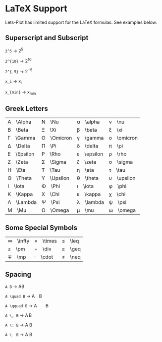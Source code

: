 # LaTeX Support

Lets-Plot has limited support for the LaTeX formulas. See examples below.

## Superscript and Subscript

``2^5`` → 2<sup>5</sup>

``2^{10}`` → 2<sup>10</sup>

``2^{-5}`` → 2<sup>−5</sup>

``x_i`` → x<sub>i</sub>

``x_{min}`` → x<sub>min</sub>

## Greek Letters

<table>
    <tr></tr>
    <tr>
        <td>Α \Alpha</td>
        <td>Ν \Nu</td>
        <td>α \alpha</td>
        <td>ν \nu</td>
    </tr>
    <tr>
        <td>Β \Beta</td>
        <td>Ξ \Xi</td>
        <td>β \beta</td>
        <td>ξ \xi</td>
    </tr>
    <tr>
        <td>Γ \Gamma</td>
        <td>Ο \Omicron</td>
        <td>γ \gamma</td>
        <td>ο \omicron</td>
    </tr>
    <tr>
        <td>Δ \Delta</td>
        <td>Π \Pi</td>
        <td>δ \delta</td>
        <td>π \pi</td>
    </tr>
    <tr>
        <td>Ε \Epsilon</td>
        <td>Ρ \Rho</td>
        <td>ε \epsilon</td>
        <td>ρ \rho</td>
    </tr>
    <tr>
        <td>Ζ \Zeta</td>
        <td>Σ \Sigma</td>
        <td>ζ \zeta</td>
        <td>σ \sigma</td>
    </tr>
    <tr>
        <td>Η \Eta</td>
        <td>Τ \Tau</td>
        <td>η \eta</td>
        <td>τ \tau</td>
    </tr>
    <tr>
        <td>Θ \Theta</td>
        <td>Υ \Upsilon</td>
        <td>θ \theta</td>
        <td>υ \upsilon</td>
    </tr>
    <tr>
        <td>Ι \Iota</td>
        <td>Φ \Phi</td>
        <td>ι \iota</td>
        <td>φ \phi</td>
    </tr>
    <tr>
        <td>Κ \Kappa</td>
        <td>Χ \Chi</td>
        <td>κ \kappa</td>
        <td>χ \chi</td>
    </tr>
    <tr>
        <td>Λ \Lambda</td>
        <td>Ψ \Psi</td>
        <td>λ \lambda</td>
        <td>ψ \psi</td>
    </tr>
    <tr>
        <td>Μ \Mu</td>
        <td>Ω \Omega</td>
        <td>μ \mu</td>
        <td>ω \omega</td>
    </tr>
</table>

## Some Special Symbols

<table>
    <tr></tr>
    <tr>
        <td>∞ \infty</td>
        <td>× \times</td>
        <td>≤ \leq</td>
    </tr>
    <tr>
        <td>± \pm</td>
        <td>÷ \div</td>
        <td>≥ \geq</td>
    </tr>
    <tr>
        <td>∓ \mp</td>
        <td>· \cdot</td>
        <td>≠ \neq</td>
    </tr>
</table>

## Spacing

``A B`` → AB

``A \quad B`` → A B

``A \qquad B`` → A  B

``A \, B`` → A B

``A \: B`` → A B

``A \  B`` → A B